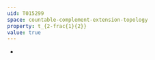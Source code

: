 ```yaml
---
uid: T015299
space: countable-complement-extension-topology
property: t_{2-frac{1}{2}}
value: true
---
```

-

